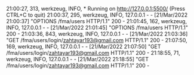 21:00:27, 313, werkzeug, INFO,  * Running on http://127.0.0.1:5500/ (Press CTRL+C to quit)
21:00:37, 295, werkzeug, INFO, 127.0.0.1 - - [21/Mar/2022 21:00:37] "OPTIONS /fma/users HTTP/1.1" 200 -
21:01:45, 162, werkzeug, INFO, 127.0.0.1 - - [21/Mar/2022 21:01:45] "OPTIONS /fma/users HTTP/1.1" 200 -
21:03:36, 843, werkzeug, INFO, 127.0.0.1 - - [21/Mar/2022 21:03:36] "GET /fma/users/login/zahtayar193@gmail.com HTTP/1.1" 200 -
21:07:50, 169, werkzeug, INFO, 127.0.0.1 - - [21/Mar/2022 21:07:50] "GET /fma/users/login/zahtayar193@gmail.com HTTP/1.1" 200 -
21:18:55, 71, werkzeug, INFO, 127.0.0.1 - - [21/Mar/2022 21:18:55] "GET /fma/users/login/zahtayar193@gmail.com HTTP/1.1" 200 -
